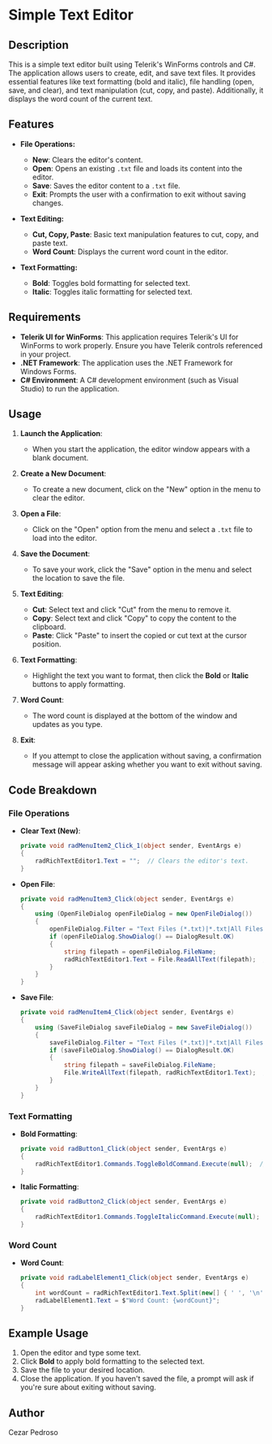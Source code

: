 # Simple Text Editor 

## Description
This is a simple text editor built using Telerik's WinForms controls and C#. The application allows users to create, edit, and save text files. It provides essential features like text formatting (bold and italic), file handling (open, save, and clear), and text manipulation (cut, copy, and paste). Additionally, it displays the word count of the current text.

## Features
- **File Operations:**
  - **New**: Clears the editor's content.
  - **Open**: Opens an existing `.txt` file and loads its content into the editor.
  - **Save**: Saves the editor content to a `.txt` file.
  - **Exit**: Prompts the user with a confirmation to exit without saving changes.
  
- **Text Editing:**
  - **Cut, Copy, Paste**: Basic text manipulation features to cut, copy, and paste text.
  - **Word Count**: Displays the current word count in the editor.
  
- **Text Formatting:**
  - **Bold**: Toggles bold formatting for selected text.
  - **Italic**: Toggles italic formatting for selected text.

## Requirements
- **Telerik UI for WinForms**: This application requires Telerik's UI for WinForms to work properly. Ensure you have Telerik controls referenced in your project.
- **.NET Framework**: The application uses the .NET Framework for Windows Forms.
- **C# Environment**: A C# development environment (such as Visual Studio) to run the application.

## Usage
1. **Launch the Application**:
   - When you start the application, the editor window appears with a blank document.

2. **Create a New Document**:
   - To create a new document, click on the "New" option in the menu to clear the editor.

3. **Open a File**:
   - Click on the "Open" option from the menu and select a `.txt` file to load into the editor.

4. **Save the Document**:
   - To save your work, click the "Save" option in the menu and select the location to save the file.

5. **Text Editing**:
   - **Cut**: Select text and click "Cut" from the menu to remove it.
   - **Copy**: Select text and click "Copy" to copy the content to the clipboard.
   - **Paste**: Click "Paste" to insert the copied or cut text at the cursor position.

6. **Text Formatting**:
   - Highlight the text you want to format, then click the **Bold** or **Italic** buttons to apply formatting.

7. **Word Count**:
   - The word count is displayed at the bottom of the window and updates as you type.

8. **Exit**:
   - If you attempt to close the application without saving, a confirmation message will appear asking whether you want to exit without saving.

## Code Breakdown
### File Operations
- **Clear Text (New)**: 
  ```csharp
  private void radMenuItem2_Click_1(object sender, EventArgs e)
  {
      radRichTextEditor1.Text = "";  // Clears the editor's text.
  }
  ```

- **Open File**: 
  ```csharp
  private void radMenuItem3_Click(object sender, EventArgs e)
  {
      using (OpenFileDialog openFileDialog = new OpenFileDialog())
      {
          openFileDialog.Filter = "Text Files (*.txt)|*.txt|All Files (*.*) | *.* ";
          if (openFileDialog.ShowDialog() == DialogResult.OK)
          {
              string filepath = openFileDialog.FileName;
              radRichTextEditor1.Text = File.ReadAllText(filepath);  // Loads the selected file into the editor.
          }
      }
  }
  ```

- **Save File**: 
  ```csharp
  private void radMenuItem4_Click(object sender, EventArgs e)
  {
      using (SaveFileDialog saveFileDialog = new SaveFileDialog())
      {
          saveFileDialog.Filter = "Text Files (*.txt)|*.txt|All Files (*.*) | *.* ";
          if (saveFileDialog.ShowDialog() == DialogResult.OK)
          {
              string filepath = saveFileDialog.FileName;
              File.WriteAllText(filepath, radRichTextEditor1.Text);  // Saves the editor content to the selected file.
          }
      }
  }
  ```

### Text Formatting
- **Bold Formatting**:
  ```csharp
  private void radButton1_Click(object sender, EventArgs e)
  {
      radRichTextEditor1.Commands.ToggleBoldCommand.Execute(null);  // Toggles bold formatting for selected text.
  }
  ```

- **Italic Formatting**:
  ```csharp
  private void radButton2_Click(object sender, EventArgs e)
  {
      radRichTextEditor1.Commands.ToggleItalicCommand.Execute(null);  // Toggles italic formatting for selected text.
  }
  ```

### Word Count
- **Word Count**:
  ```csharp
  private void radLabelElement1_Click(object sender, EventArgs e)
  {
      int wordCount = radRichTextEditor1.Text.Split(new[] { ' ', '\n', '\r' }, StringSplitOptions.RemoveEmptyEntries).Length;
      radLabelElement1.Text = $"Word Count: {wordCount}";
  }
  ```

## Example Usage
1. Open the editor and type some text.
2. Click **Bold** to apply bold formatting to the selected text.
3. Save the file to your desired location.
4. Close the application. If you haven't saved the file, a prompt will ask if you're sure about exiting without saving.

## Author
Cezar Pedroso
